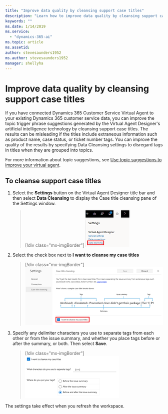 ```yaml
---
title: "Improve data quality by cleansing support case titles"
description: "Learn how to improve data quality by cleansing support case titles in Customer Service Virtual Agent."
keywords: ""
ms.date: 1/14/2019
ms.service:
  - "dynamics-365-ai"
ms.topic: article
ms.assetid: 
author: stevesaunders1952
ms.author: stevesaunders1952
manager: shellyha
---
```


# Improve data quality by cleansing support case titles

If you have connected Dynamics 365 Customer Service Virtual Agent to your existing Dynamics 365 customer service data, you can improve the topic trigger phrase suggestions generated by the Virtual Agent Designer's artificial intelligence technology by cleansing support case titles. The results can be misleading if the titles include extraneous information such as product name, case status, or ticket number tags. You can improve the quality of the results by specifying Data Cleansing settings to disregard tags in titles when they are grouped into topics.

For more information about topic suggestions, see [Use topic suggestions to improve your virtual agent](how-to-suggestions.md).

## To cleanse support case titles

1. Select the **Settings** button on the Virtual Agent Designer title bar and then select **Data Cleansing** to display the Case title cleansing pane of the Settings window.

   > [!div class="mx-imgBorder"]
   > ![Display cleansing pane](media/how-to-cleanse-data-1.PNG)

2. Select the check box next to **I want to cleanse my case titles**

   > [!div class="mx-imgBorder"]
   > ![Case Titles pane](media/how-to-cleanse-data-2.PNG)

3. Specify any delimiter characters you use to separate tags from each other or from the issue summary, and whether you place tags before or after the summary, or both. Then select **Save**.

   > [!div class="mx-imgBorder"]
   > ![Case Titles toggle](media/how-to-cleanse-data-3.PNG)

The settings take effect when you refresh the workspace.

